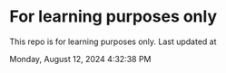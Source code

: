 # For learning purposes only
This repo is for learning purposes only.
Last updated at

Monday, August 12, 2024 4:32:38 PM

